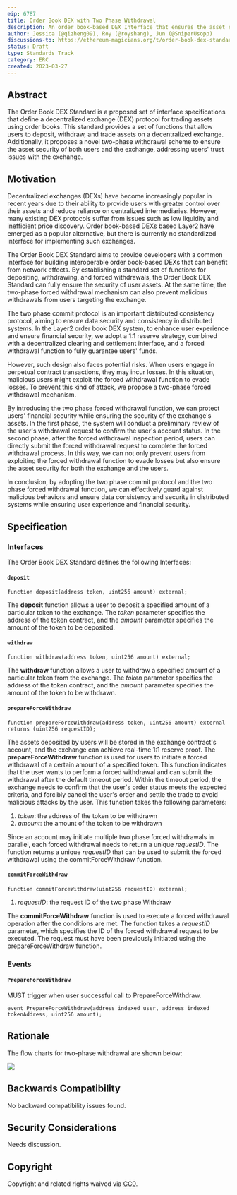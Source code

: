 ```yaml
---
eip: 6787
title: Order Book DEX with Two Phase Withdrawal
description: An order book-based DEX Interface that ensures the asset security of both users and the exchange
author: Jessica (@qizheng09), Roy (@royshang), Jun (@SniperUsopp)
discussions-to: https://ethereum-magicians.org/t/order-book-dex-standard/13573
status: Draft
type: Standards Track
category: ERC
created: 2023-03-27
---
```



## Abstract

The Order Book DEX Standard is a proposed set of interface specifications that define a decentralized exchange (DEX) protocol for trading assets using order books. This standard provides a set of functions that allow users to deposit, withdraw, and trade assets on a decentralized exchange. Additionally, it proposes a novel two-phase withdrawal scheme to ensure the asset security of both users and the exchange, addressing users' trust issues with the exchange.

## Motivation

Decentralized exchanges (DEXs) have become increasingly popular in recent years due to their ability to provide users with greater control over their assets and reduce reliance on centralized intermediaries. However, many existing DEX protocols suffer from issues such as low liquidity and inefficient price discovery. Order book-based DEXs based Layer2 have emerged as a popular alternative, but there is currently no standardized interface for implementing such exchanges.

The Order Book DEX Standard aims to provide developers with a common interface for building interoperable order book-based DEXs that can benefit from network effects. By establishing a standard set of functions for depositing, withdrawing, and forced withdrawals, the Order Book DEX Standard can fully ensure the security of user assets. At the same time, the two-phase forced withdrawal mechanism can also prevent malicious withdrawals from users targeting the exchange.

The two phase commit protocol is an important distributed consistency protocol, aiming to ensure data security and consistency in distributed systems. In the Layer2 order book DEX system, to enhance user experience and ensure financial security, we adopt a 1:1 reserve strategy, combined with a decentralized clearing and settlement interface, and a forced withdrawal function to fully guarantee users' funds.

However, such design also faces potential risks. When users engage in perpetual contract transactions, they may incur losses. In this situation, malicious users might exploit the forced withdrawal function to evade losses. To prevent this kind of attack, we propose a two-phase forced withdrawal mechanism.

By introducing the two phase forced withdrawal function, we can protect users' financial security while ensuring the security of the exchange's assets. In the first phase, the system will conduct a preliminary review of the user's withdrawal request to confirm the user's account status. In the second phase, after the forced withdrawal inspection period, users can directly submit the forced withdrawal request to complete the forced withdrawal process. In this way, we can not only prevent users from exploiting the forced withdrawal function to evade losses but also ensure the asset security for both the exchange and the users.

In conclusion, by adopting the two phase commit protocol and the two phase forced withdrawal function, we can effectively guard against malicious behaviors and ensure data consistency and security in distributed systems while ensuring user experience and financial security.

## Specification

### Interfaces

The Order Book DEX Standard defines the following Interfaces:

#### `deposit`

`function deposit(address token, uint256 amount) external;`

The **deposit** function allows a user to deposit a specified amount of a particular token to the exchange. The *token* parameter specifies the address of the token contract, and the *amount* parameter specifies the amount of the token to be deposited.

#### `withdraw`

`function withdraw(address token, uint256 amount) external;`

The **withdraw** function allows a user to withdraw a specified amount of a particular token from the exchange. The *token* parameter specifies the address of the token contract, and the *amount* parameter specifies the amount of the token to be withdrawn.

#### `prepareForceWithdraw`

`function prepareForceWithdraw(address token, uint256 amount) external returns (uint256 requestID);`

The assets deposited by users will be stored in the exchange contract's account, and the exchange can achieve real-time 1:1 reserve proof. The **prepareForceWithdraw** function is used for users to initiate a forced withdrawal of a certain amount of a specified token. This function indicates that the user wants to perform a forced withdrawal and can submit the withdrawal after the default timeout period. Within the timeout period, the exchange needs to confirm that the user's order status meets the expected criteria, and forcibly cancel the user's order and settle the trade to avoid malicious attacks by the user. This function takes the following parameters:

1. *token*: the address of the token to be withdrawn
2. *amount*: the amount of the token to be withdrawn

Since an account may initiate multiple two phase forced withdrawals in parallel, each forced withdrawal needs to return a unique *requestID*. The function returns a unique *requestID* that can be used to submit the forced withdrawal using the commitForceWithdraw function.

#### `commitForceWithdraw`

`function commitForceWithdraw(uint256 requestID) external;`

1. *requestID*: the request ID of the two phase Withdraw

The **commitForceWithdraw** function is used to execute a forced withdrawal operation after the conditions are met. The function takes a *requestID* parameter, which specifies the ID of the forced withdrawal request to be executed. The request must have been previously initiated using the prepareForceWithdraw function.

### Events

#### `PrepareForceWithdraw`

MUST trigger when user successful call to PrepareForceWithdraw.

`event PrepareForceWithdraw(address indexed user, address indexed tokenAddress, uint256 amount);`

## Rationale

The flow charts for two-phase withdrawal are shown below:

![](../assets/eip-6787/image1.png)

## Backwards Compatibility

No backward compatibility issues found.

## Security Considerations

Needs discussion.

## Copyright

Copyright and related rights waived via [CC0](../LICENSE.md).
